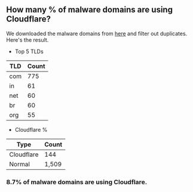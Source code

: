 ## How many % of malware domains are using Cloudflare?


We downloaded the malware domains from [here](https://urlhaus.abuse.ch) and filter out duplicates.
Here's the result.


[//]: # (start replacement)


- Top 5 TLDs

| TLD | Count |
| --- | --- |
| com | 775 |
| in | 61 |
| net | 60 |
| br | 60 |
| org | 55 |


- Cloudflare %

| Type | Count |
| --- | --- |
| Cloudflare | 144 |
| Normal | 1,509 |


### 8.7% of malware domains are using Cloudflare.